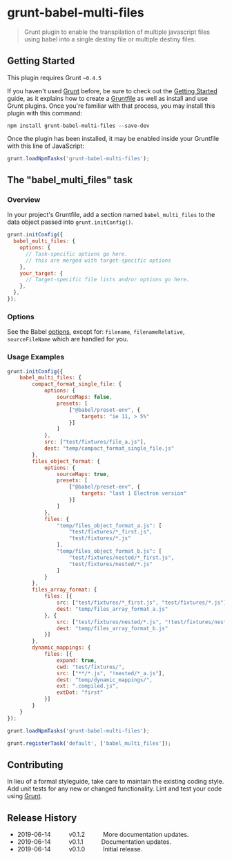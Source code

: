 # grunt-babel-multi-files

> Grunt plugin to enable the transpilation of multiple javascript files using babel into a single destiny file or multiple destiny files.

## Getting Started
This plugin requires Grunt `~0.4.5`

If you haven't used [Grunt](http://gruntjs.com/) before, be sure to check out the [Getting Started](http://gruntjs.com/getting-started) guide, as it explains how to create a [Gruntfile](http://gruntjs.com/sample-gruntfile) as well as install and use Grunt plugins. Once you're familiar with that process, you may install this plugin with this command:

```shell
npm install grunt-babel-multi-files --save-dev
```

Once the plugin has been installed, it may be enabled inside your Gruntfile with this line of JavaScript:

```js
grunt.loadNpmTasks('grunt-babel-multi-files');
```

## The "babel_multi_files" task

### Overview
In your project's Gruntfile, add a section named `babel_multi_files` to the data object passed into `grunt.initConfig()`.

```js
grunt.initConfig({
  babel_multi_files: {
    options: {
      // Task-specific options go here.
      // this are merged with target-specific options
    },
    your_target: {
      // Target-specific file lists and/or options go here.
    },
  },
});
```

### Options

See the Babel [options](https://babeljs.io/docs/en/options), except for: `filename`, `filenameRelative`, `sourceFileName` which are handled for you.

### Usage Examples

```js
grunt.initConfig({
    babel_multi_files: {
        compact_format_single_file: {
            options: {
                sourceMaps: false,
                presets: [
                    ["@babel/preset-env", {
                        targets: "ie 11, > 5%"
                    }]
                ]
            },
            src: ["test/fixtures/file_a.js"],
            dest: "temp/compact_format_single_file.js"
        },
        files_object_format: {
            options: {
                sourceMaps: true,
                presets: [
                    ["@babel/preset-env", {
                        targets: "last 1 Electron version"
                    }]
                ]
            },
            files: {
                "temp/files_object_format_a.js": [
                    "test/fixtures/*_first.js",
                    "test/fixtures/*.js"
                ],
                "temp/files_object_format_b.js": [
                    "test/fixtures/nested/*_first.js",
                    "test/fixtures/nested/*.js"
                ]
            }
        },
        files_array_format: {
            files: [{
                src: ["test/fixtures/*_first.js", "test/fixtures/*.js"],
                dest: "temp/files_array_format_a.js"
            }, {
                src: ["test/fixtures/nested/*.js", "!test/fixtures/nested/*_a.js"],
                dest: "temp/files_array_format_b.js"
            }]
        },
        dynamic_mappings: {
            files: [{
                expand: true,
                cwd: "test/fixtures/",
                src: ["**/*.js", "!nested/*_a.js"],
                dest: "temp/dynamic_mappings/",
                ext: ".compiled.js",
                extDot: "first"
            }]
        }
    }
});

grunt.loadNpmTasks('grunt-babel-multi-files');

grunt.registerTask('default', ['babel_multi_files']);
```

## Contributing
In lieu of a formal styleguide, take care to maintain the existing coding style. Add unit tests for any new or changed functionality. Lint and test your code using [Grunt](http://gruntjs.com/).

## Release History
 * 2019-06-14   v0.1.2   More documentation updates.
 * 2019-06-14   v0.1.1   Documentation updates.
 * 2019-06-14   v0.1.0   Initial release. 
